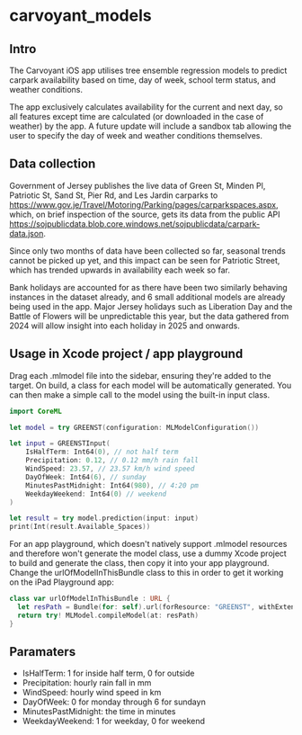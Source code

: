 # carvoyant_models

## Intro

The Carvoyant iOS app utilises tree ensemble regression models to predict carpark availability based on time, day of week, school term status, and weather conditions.

The app exclusively calculates availability for the current and next day, so all features except time are calculated (or downloaded in the case of weather) by the app. A future update will include a sandbox tab allowing the user to specify the day of week and weather conditions themselves. 

## Data collection

Government of Jersey publishes the live data of Green St, Minden Pl, Patriotic St, Sand St, Pier Rd, and Les Jardin carparks to https://www.gov.je/Travel/Motoring/Parking/pages/carparkspaces.aspx, which, on brief inspection of the source, gets its data from the public API https://sojpublicdata.blob.core.windows.net/sojpublicdata/carpark-data.json.

Since only two months of data have been collected so far, seasonal trends cannot be picked up yet, and this impact can be seen for Patriotic Street, which has trended upwards in availability each week so far. 

Bank holidays are accounted for as there have been two similarly behaving instances in the dataset already, and 6 small additional models are already being used in the app. Major Jersey holidays such as Liberation Day and the Battle of Flowers will be unpredictable this year, but the data gathered from 2024 will allow insight into each holiday in 2025 and onwards.

## Usage in Xcode project / app playground

Drag each .mlmodel file into the sidebar, ensuring they're added to the target. On build, a class for each model will be automatically generated. You can then make a simple call to the model using the built-in input class.

```swift
import CoreML

let model = try GREENST(configuration: MLModelConfiguration())

let input = GREENSTInput(
    IsHalfTerm: Int64(0), // not half term
    Precipitation: 0.12, // 0.12 mm/h rain fall
    WindSpeed: 23.57, // 23.57 km/h wind speed
    DayOfWeek: Int64(6), // sunday
    MinutesPastMidnight: Int64(980), // 4:20 pm
    WeekdayWeekend: Int64(0) // weekend
)

let result = try model.prediction(input: input)
print(Int(result.Available_Spaces))
```

For an app playground, which doesn't natively support .mlmodel resources and therefore won't generate the model class, use a dummy Xcode project to build and generate the class, then copy it into your app playground. Change the urlOfModelInThisBundle class to this in order to get it working on the iPad Playground app:

```swift
class var urlOfModelInThisBundle : URL {
  let resPath = Bundle(for: self).url(forResource: "GREENST", withExtension: "mlmodel")!
  return try! MLModel.compileModel(at: resPath)
}
```

## Paramaters

- IsHalfTerm: 1 for inside half term, 0 for outside
- Precipitation: hourly rain fall in mm
- WindSpeed: hourly wind speed in km
- DayOfWeek: 0 for monday through 6 for sundayn
- MinutesPastMidnight: the time in minutes
- WeekdayWeekend: 1 for weekday, 0 for weekend
